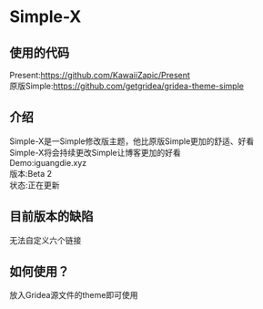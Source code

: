 # Simple-X
## 使用的代码
Present:https://github.com/KawaiiZapic/Present<br>
原版Simple:https://github.com/getgridea/gridea-theme-simple
## 介绍
Simple-X是一Simple修改版主题，他比原版Simple更加的舒适、好看<br>
Simple-X将会持续更改Simple让博客更加的好看<br>
Demo:iguangdie.xyz<br>
版本:Beta 2<br>
状态:正在更新
## 目前版本的缺陷
无法自定义六个链接
## 如何使用？
放入Gridea源文件的theme即可使用
